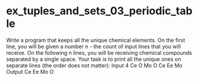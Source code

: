# ex_tuples_and_sets_03_periodic_table
Write a program that keeps all the unique chemical elements. On the first line, you will be given a number n - the count of input lines that you will receive. On the following n lines, you will be receiving chemical compounds separated by a single space. Your task is to print all the unique ones on separate lines (the order does not matter):
Input
4
Ce O
Mo O Ce
Ee
Mo
Output
Ce
Ee
Mo
O

